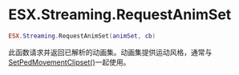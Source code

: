 # ESX.Streaming.RequestAnimSet

```lua
ESX.Streaming.RequestAnimSet(animSet, cb)
```

此函数请求并返回已解析的动画集。动画集提供运动风格，通常与[SetPedMovementClipset()](https://runtime.fivem.net/doc/reference.html#_0xAF8A94EDE7712BEF)一起使用。
